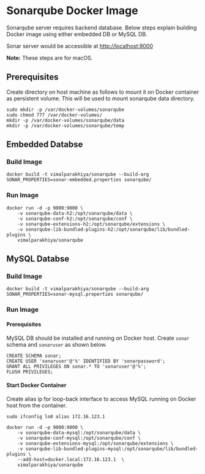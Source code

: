 # Sonarqube Docker Image

Sonarqube server requires backend database. Below steps explain building Docker image using either embedded DB or MySQL DB.

Sonar server would be accessible at [http://localhost:9000](http://localhost:9000)

**Note:** These steps are for macOS. 

## Prerequisites
Create directory on host machine as follows to mount it on Docker container as persistent volume. This will be used to mount sonarqube data 
directory.

```
sudo mkdir -p /var/docker-volumes/sonarqube
sudo chmod 777 /var/docker-volumes/
mkdir -p /var/docker-volumes/sonarqube/data
mkdir -p /var/docker-volumes/sonarqube/temp
```

## Embedded Databse
### Build Image

```docker build -t vimalparakhiya/sonarqube --build-arg SONAR_PROPERTIES=sonar-embedded.properties sonarqube/```

### Run Image

```
docker run -d -p 9000:9000 \
    -v sonarqube-data-h2:/opt/sonarqube/data \
    -v sonarqube-conf-h2:/opt/sonarqube/conf \
    -v sonarqube-extensions-h2:/opt/sonarqube/extensions \
    -v sonarqube-lib-bundled-plugins-h2:/opt/sonarqube/lib/bundled-plugins \
    vimalparakhiya/sonarqube
```


## MySQL Databse
### Build Image

```docker build -t vimalparakhiya/sonarqube --build-arg SONAR_PROPERTIES=sonar-mysql.properties sonarqube/```

### Run Image
#### Prerequisites
MySQL DB should be installed and running on Docker host. Create `sonar` schema and `sonaruser` as shown below.

```
CREATE SCHEMA sonar;
CREATE USER 'sonaruser'@'%' IDENTIFIED BY 'sonarpassword';
GRANT ALL PRIVILEGES ON sonar.* TO 'sonaruser'@'%';
FLUSH PRIVILEGES;
```

#### Start Docker Container
Create alias ip for loop-back interface to access MySQL running on Docker host from the container.
```
sudo ifconfig lo0 alias 172.16.123.1
```

```
docker run -d -p 9000:9000 \
    -v sonarqube-data-mysql:/opt/sonarqube/data \
    -v sonarqube-conf-mysql:/opt/sonarqube/conf \
    -v sonarqube-extensions-mysql:/opt/sonarqube/extensions \
    -v sonarqube-lib-bundled-plugins-mysql:/opt/sonarqube/lib/bundled-plugins \
    --add-host=docker.local:172.16.123.1  \
    vimalparakhiya/sonarqube
```

